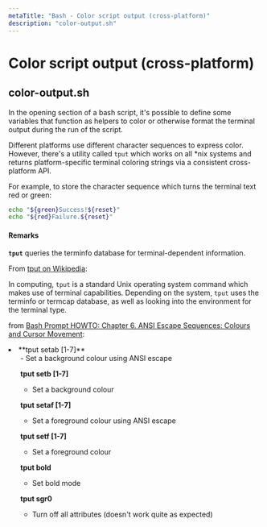 ```yaml
---
metaTitle: "Bash - Color script output (cross-platform)"
description: "color-output.sh"
---
```


# Color script output (cross-platform)



## color-output.sh


In the opening section of a bash script, it's possible to define some variables that function as helpers to color or otherwise format the terminal output during the run of the script.

Different platforms use different character sequences to express color. However, there's a utility called `tput` which works on all *nix systems and returns platform-specific terminal coloring strings via a consistent cross-platform API.

For example, to store the character sequence which turns the terminal text red or green:

```bash
echo "${green}Success!${reset}"
echo "${red}Failure.${reset}"

```



#### Remarks


**`tput`** queries the terminfo database for terminal-dependent information.

From [tput on Wikipedia](https://en.wikipedia.org/wiki/Tput):

> 
In computing, `tput` is a standard Unix operating system command which makes use of terminal capabilities.
Depending on the system, `tput` uses the terminfo or termcap database, as well as looking into the environment for the terminal type.


from [Bash Prompt HOWTO: Chapter 6. ANSI Escape Sequences: Colours and Cursor Movement](http://www.tldp.org/HOWTO/Bash-Prompt-HOWTO/x405.html):

<li>
**tput setab [1-7]**
<ul>
- Set a background colour using ANSI escape

**tput setb [1-7]**

- Set a background colour

**tput setaf [1-7]**

- Set a foreground colour using ANSI escape

**tput setf [1-7]**

- Set a foreground colour

**tput bold**

- Set bold mode

**tput sgr0**

- Turn off all attributes (doesn't work quite as expected)

